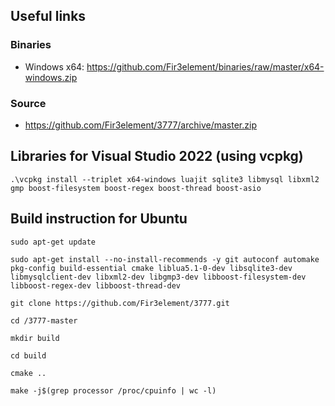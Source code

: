 ## Useful links
### Binaries
- Windows x64: https://github.com/Fir3element/binaries/raw/master/x64-windows.zip

### Source
- https://github.com/Fir3element/3777/archive/master.zip

## Libraries for Visual Studio 2022 (using vcpkg)

```
.\vcpkg install --triplet x64-windows luajit sqlite3 libmysql libxml2 gmp boost-filesystem boost-regex boost-thread boost-asio
```

## Build instruction for Ubuntu

```
sudo apt-get update
```

```
sudo apt-get install --no-install-recommends -y git autoconf automake pkg-config build-essential cmake liblua5.1-0-dev libsqlite3-dev libmysqlclient-dev libxml2-dev libgmp3-dev libboost-filesystem-dev libboost-regex-dev libboost-thread-dev
```

```
git clone https://github.com/Fir3element/3777.git
```

```
cd /3777-master
```

```
mkdir build
```

```
cd build
```

```
cmake ..
```

```
make -j$(grep processor /proc/cpuinfo | wc -l)
```
